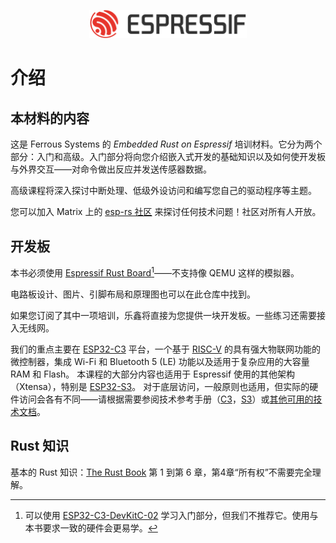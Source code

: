 <p style="text-align:center;"><img src="./assets/esp-logo-black.svg" width="50%"></p>

# 介绍

## 本材料的内容

这是 Ferrous Systems 的 *Embedded Rust on Espressif* 培训材料。它分为两个部分：入门和高级。入门部分将向您介绍嵌入式开发的基础知识以及如何使开发板与外界交互——对命令做出反应并发送传感器数据。

高级课程将深入探讨中断处理、低级外设访问和编写您自己的驱动程序等主题。

您可以加入 Matrix 上的 [esp-rs 社区](https://matrix.to/#/#esp-rs:matrix.org) 来探讨任何技术问题！社区对所有人开放。

## 开发板

本书必须使用 [Espressif Rust Board](https://github.com/esp-rs/esp-rust-board)[^note]——不支持像 QEMU 这样的模拟器。

电路板设计、图片、引脚布局和原理图也可以在此仓库中找到。

如果您订阅了其中一项培训，乐鑫将直接为您提供一块开发板。一些练习还需要接入无线网。



我们的重点主要在 [ESP32-C3](https://www.espressif.com/en/products/socs/esp32-c3) 平台，一个基于 [RISC-V](https://riscv.org/) 的具有强大物联网功能的微控制器，集成 Wi-Fi 和 Bluetooth 5 (LE) 功能以及适用于复杂应用的大容量 RAM 和 Flash。 本课程的大部分内容也适用于 Espressif 使用的其他架构（Xtensa），特别是 [ESP32-S3](https://www.espressif.com/en/products/socs/esp32-s3)。 对于底层访问，一般原则也适用，但实际的硬件访问会各有不同——请根据需要参阅技术参考手册（[C3](https://www.espressif.com/sites/default/files/documentation/esp32-c3_technical_reference_manual_en.pdf)，[S3](https://www.espressif.com/sites/default/files/documentation/esp32-s3_technical_reference_manual_en.pdf)）或[其他可用的技术文档](https://www.espressif.com/en/support/documents/technical-documents)。


## Rust 知识

基本的 Rust 知识：[The Rust Book](https://doc.rust-lang.org/book/) 第 1 到第 6 章，第4章“所有权”不需要完全理解。


[^note]: 可以使用 [ESP32-C3-DevKitC-02](https://docs.espressif.com/projects/esp-idf/en/latest/esp32c3/hw-reference/esp32c3/user-guide-devkitc-02.html) 学习入门部分，但我们不推荐它。使用与本书要求一致的硬件会更易学。

